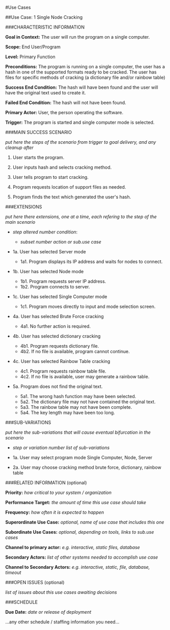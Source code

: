 #Use Cases

##Use Case: 1 Single Node Cracking

###CHARACTERISTIC INFORMATION

**Goal in Context:** The user will run the program on a single computer.

**Scope:** End User/Program

**Level:** Primary Function

**Preconditions:** The program is running on a single computer, the user has a hash in one of the supported formats ready to be cracked. The user has files for specific methods of cracking (a dictionary file and/or rainbow table)

**Success End Condition:** The hash will have been found and the user will have the original text used to create it.

**Failed End Condition:** The hash will not have been found.

**Primary Actor:** User, the person operating the software.

**Trigger:** The program is started and single computer mode is selected.

###MAIN SUCCESS SCENARIO

*put here the steps of the scenario from trigger to goal delivery, and any cleanup after*

1. User starts the program.

2. User inputs hash and selects cracking method.

3. User tells program to start cracking.

4. Program requests location of support files as needed.

5. Program finds the text which generated the user's hash.

###EXTENSIONS

*put here there extensions, one at a time, each refering to the step of the main scenario*

* *step altered number* *condition*:

  + *subset number* *action or sub.use case*
  
* 1a. User has selected Server mode
  + 1a1. Program displays its IP address and waits for nodes to connect.
* 1b. User has selected Node mode
  + 1b1. Program requests server IP address. 
  + 1b2. Program connects to server.
* 1c. User has selected Single Computer mode
  + 1c1. Program moves directly to input and mode selection screen.

* 4a. User has selected Brute Force cracking
  + 4a1. No further action is required.
* 4b. User has selected dictionary cracking
  + 4b1. Program requests dictionary file.
  + 4b2. If no file is available, program cannot continue.
* 4c. User has selected Rainbow Table cracking
  + 4c1. Program requests rainbow table file.
  + 4c2. If no file is available, user may generate a rainbow table.
* 5a. Program does not find the original text.
  + 5a1. The wrong hash function may have been selected.
  + 5a2. The dictionary file may not have contained the original text.
  + 5a3. The rainbow table may not have been complete.
  + 5a4. The key length may have been too long.
  
###SUB-VARIATIONS

*put here the sub-variations that will cause eventual bifurcation in the scenario*

* *step or variation number* *list of sub-variations*

* 1a. User may select program mode
Single Computer,
Node,
Server


* 2a. User may choose cracking method
brute force,
dictionary,
rainbow table

 


###RELATED INFORMATION (optional)

**Priority:** *how critical to your system / organization*

**Performance Target:** *the amount of time this use case should take*

**Frequency:** *how often it is expected to happen*

**Superordinate Use Case:** *optional, name of use case that includes this one*

**Subordinate Use Cases:** *optional, depending on tools, links to sub.use cases*

**Channel to primary actor:** *e.g. interactive, static files, database*

**Secondary Actors:** *list of other systems needed to accomplish use case*

**Channel to Secondary Actors:** *e.g. interactive, static, file, database, timeout*

###OPEN ISSUES (optional)

*list of issues about this use cases awaiting decisions*

###SCHEDULE

**Due Date:** *date or release of deployment*

...any other schedule / staffing information you need…
